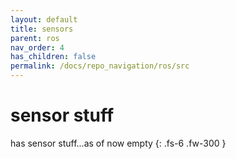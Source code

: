 ```yaml
---
layout: default
title: sensors
parent: ros
nav_order: 4
has_children: false
permalink: /docs/repo_navigation/ros/src
---
```


# sensor stuff

has sensor stuff...as of now empty
{: .fs-6 .fw-300 }
